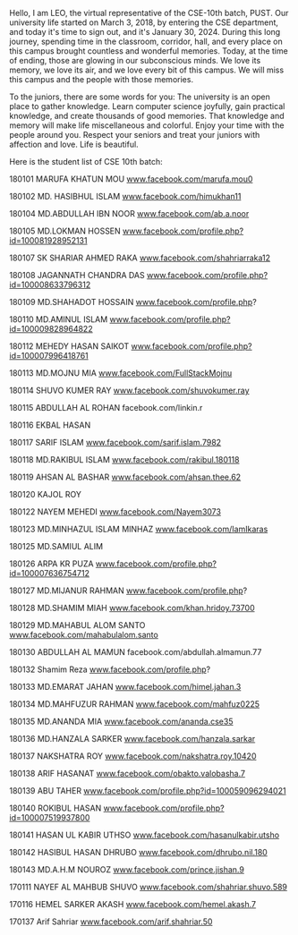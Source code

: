 Hello, I am LEO, the virtual representative of the CSE-10th batch, PUST. Our university life started on March 3, 2018, by entering the CSE department, and today it's time to sign out, and it's January 30, 2024. During this long journey, spending time in the classroom, corridor, hall, and every place on this campus brought countless and wonderful memories. Today, at the time of ending, those are glowing in our subconscious minds. We love its memory, we love its air, and we love every bit of this campus. We will miss this campus and the people with those memories.

To the juniors, there are some words for you: The university is an open place to gather knowledge. Learn computer science joyfully, gain practical knowledge, and create thousands of good memories. That knowledge and memory will make life miscellaneous and colorful. Enjoy your time with the people around you. Respect your seniors and treat your juniors with affection and love. Life is beautiful.

Here is the student list of CSE 10th batch:

180101 MARUFA KHATUN MOU
www.facebook.com/marufa.mou0

180102 MD. HASIBHUL ISLAM
www.facebook.com/himukhan11

180104 MD.ABDULLAH IBN NOOR
www.facebook.com/ab.a.noor

180105 MD.LOKMAN HOSSEN
www.facebook.com/profile.php?id=100081928952131

180107 SK SHARIAR AHMED RAKA
www.facebook.com/shahriarraka12

180108 JAGANNATH CHANDRA DAS
www.facebook.com/profile.php?id=100008633796312

180109 MD.SHAHADOT HOSSAIN
www.facebook.com/profile.php?

180110 MD.AMINUL ISLAM
www.facebook.com/profile.php?id=100009828964822

180112 MEHEDY HASAN SAIKOT
www.facebook.com/profile.php?id=100007996418761

180113 MD.MOJNU MIA
www.facebook.com/FullStackMojnu

180114 SHUVO KUMER RAY
www.facebook.com/shuvokumer.ray

180115 ABDULLAH AL ROHAN
facebook.com/linkin.r

180116 EKBAL HASAN

180117 SARIF ISLAM
www.facebook.com/sarif.islam.7982

180118 MD.RAKIBUL ISLAM
www.facebook.com/rakibul.180118

180119 AHSAN AL BASHAR
www.facebook.com/ahsan.thee.62

180120 KAJOL ROY

180122 NAYEM MEHEDI
www.facebook.com/Nayem3073

180123 MD.MINHAZUL ISLAM MINHAZ
www.facebook.com/IamIkaras

180125 MD.SAMIUL ALIM

180126 ARPA KR PUZA
www.facebook.com/profile.php?id=100007636754712

180127 MD.MIJANUR RAHMAN
www.facebook.com/profile.php?

180128 MD.SHAMIM MIAH
www.facebook.com/khan.hridoy.73700

180129 MD.MAHABUL ALOM SANTO
www.facebook.com/mahabulalom.santo

180130 ABDULLAH AL MAMUN
facebook.com/abdullah.almamun.77 

180132 Shamim Reza
www.facebook.com/profile.php?

180133 MD.EMARAT JAHAN
www.facebook.com/himel.jahan.3

180134 MD.MAHFUZUR RAHMAN
www.facebook.com/mahfuz0225

180135 MD.ANANDA MIA
www.facebook.com/ananda.cse35

180136 MD.HANZALA SARKER
www.facebook.com/hanzala.sarkar

180137 NAKSHATRA ROY
www.facebook.com/nakshatra.roy.10420

180138 ARIF HASANAT
www.facebook.com/obakto.valobasha.7

180139 ABU TAHER
www.facebook.com/profile.php?id=100059096294021

180140 ROKIBUL HASAN
www.facebook.com/profile.php?id=100007519937800

180141 HASAN UL KABIR UTHSO
www.facebook.com/hasanulkabir.utsho

180142 HASIBUL HASAN DHRUBO
www.facebook.com/dhrubo.nil.180

180143 MD.A.H.M NOUROZ
www.facebook.com/prince.jishan.9

170111 NAYEF AL MAHBUB SHUVO
www.facebook.com/shahriar.shuvo.589

170116 HEMEL SARKER AKASH
www.facebook.com/hemel.akash.7

170137 Arif Sahriar
www.facebook.com/arif.shahriar.50
